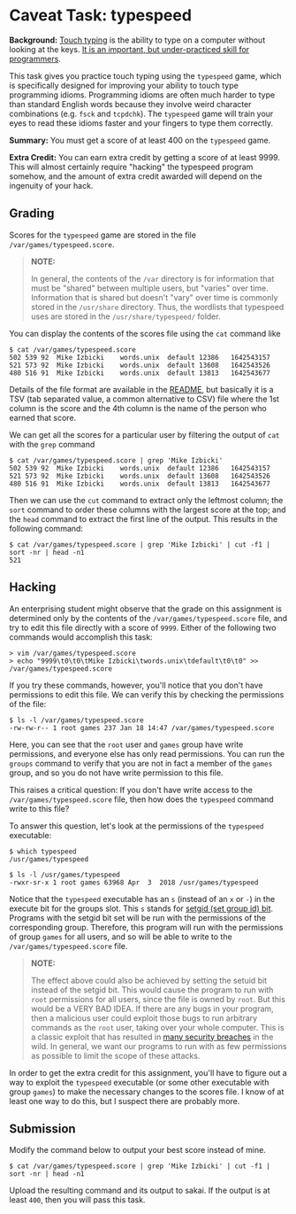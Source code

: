 # Caveat Task: typespeed

**Background:**
[Touch typing](https://en.wikipedia.org/wiki/Touch_typing) is the ability to type on a computer without looking at the keys.
[It is an important, but under-practiced skill for programmers](https://dev.to/davidsanwald/touch-typing-the-most-important-skill-for-developers-nobody-talks-about-3352).

This task gives you practice touch typing using the `typespeed` game,
which is specifically designed for improving your ability to touch type programming idioms.
Programming idioms are often much harder to type than standard English words because they involve weird character combinations (e.g. `fsck` and `tcpdchk`).
The `typespeed` game will train your eyes to read these idioms faster and your fingers to type them correctly.

**Summary:**
You must get a score of at least 400 on the `typespeed` game.

**Extra Credit:**
You can earn extra credit by getting a score of at least 9999.
This will almost certainly require "hacking" the typespeed program somehow,
and the amount of extra credit awarded will depend on the ingenuity of your hack.

## Grading

Scores for the `typespeed` game are stored in the file `/var/games/typespeed.score`.

> **NOTE:**
>
> In general, the contents of the `/var` directory is for information that must be "shared" between multiple users, but "varies" over time.
> Information that is shared but doesn't "vary" over time is commonly stored in the `/usr/share` directory.
> Thus, the wordlists that typespeed uses are stored in the `/usr/share/typespeed/` folder.

You can display the contents of the scores file using the `cat` command like
```
$ cat /var/games/typespeed.score
502 539 92  Mike Izbicki    words.unix  default 12386   1642543157
521 573 92  Mike Izbicki    words.unix  default 13608   1642543526
480 516 91  Mike Izbicki    words.unix  default 13813   1642543677
```
Details of the file format are available in the [README](https://github.com/mikeizbicki/typespeed),
but basically it is a TSV (tab separated value, a common alternative to CSV) file where the 1st column is the score and the 4th column is the name of the person who earned that score.

We can get all the scores for a particular user by filtering the output of `cat` with the `grep` command
```
$ cat /var/games/typespeed.score | grep 'Mike Izbicki'
502 539 92  Mike Izbicki    words.unix  default 12386   1642543157
521 573 92  Mike Izbicki    words.unix  default 13608   1642543526
480 516 91  Mike Izbicki    words.unix  default 13813   1642543677
```
Then we can use the `cut` command to extract only the leftmost column;
the `sort` command to order these columns with the largest score at the top;
and the `head` command to extract the first line of the output.
This results in the following command:
```
$ cat /var/games/typespeed.score | grep 'Mike Izbicki' | cut -f1 | sort -nr | head -n1
521
```

## Hacking

An enterprising student might observe that the grade on this assignment is determined only by the contents of the `/var/games/typespeed.score` file,
and try to edit this file directly with a score of `9999`.
Either of the following two commands would accomplish this task:
```
> vim /var/games/typespeed.score
> echo "9999\t0\t0\tMike Izbicki\twords.unix\tdefault\t0\t0" >> /var/games/typespeed.score
```
If you try these commands, however, you'll notice that you don't have permissions to edit this file.
We can verify this by checking the permissions of the file:
```
$ ls -l /var/games/typespeed.score
-rw-rw-r-- 1 root games 237 Jan 18 14:47 /var/games/typespeed.score
```
Here, you can see that the `root` user and `games` group have write permissions,
and everyone else has only read permissions.
You can run the `groups` command to verify that you are not in fact a member of the `games` group,
and so you do not have write permission to this file.

This raises a critical question:
If you don't have write access to the `/var/games/typespeed.score` file,
then how does the `typespeed` command write to this file?

To answer this question,
let's look at the permissions of the `typespeed` executable:
```
$ which typespeed
/usr/games/typespeed

$ ls -l /usr/games/typespeed
-rwxr-sr-x 1 root games 63968 Apr  3  2018 /usr/games/typespeed
```
Notice that the `typespeed` executable has an `s` (instead of an `x` or `-`) in the execute bit for the groups slot.
This `s` stands for [setgid (set group id) bit](https://www.geeksforgeeks.org/setuid-setgid-and-sticky-bits-in-linux-file-permissions/).
Programs with the setgid bit set will be run with the permissions of the corresponding group.
Therefore, this program will run with the permissions of group `games` for all users, and so will be able to write to the `/var/games/typespeed.score` file.

> **NOTE:**
>
> The effect above could also be achieved by setting the setuid bit instead of the setgid bit.
> This would cause the program to run with `root` permissions for all users,
> since the file is owned by `root`.
> But this would be a VERY BAD IDEA.
> If there are any bugs in your program, then a malicious user could exploit those bugs to run arbitrary commands as the `root` user, taking over your whole computer.
> This is a classic exploit that has resulted in [many security breaches](https://attack.mitre.org/techniques/T1548/001/) in the wild.
> In general, we want our programs to run with as few permissions as possible to limit the scope of these attacks.

In order to get the extra credit for this assignment, you'll have to figure out a way to exploit the `typespeed` executable (or some other executable with group `games`) to make the necessary changes to the scores file.
I know of at least one way to do this, but I suspect there are probably more.

## Submission

Modify the command below to output your best score instead of mine.
```
$ cat /var/games/typespeed.score | grep 'Mike Izbicki' | cut -f1 | sort -nr | head -n1
```
Upload the resulting command and its output to sakai.
If the output is at least `400`, then you will pass this task.
